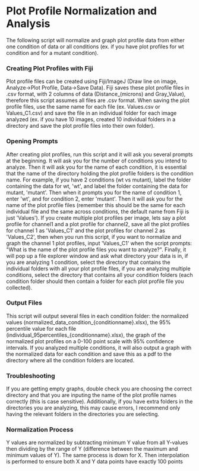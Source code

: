 # Plot Profile Normalization and Analysis

The following script will normalize and graph plot profile data from either one condition of data or all conditions (ex. if you have plot profiles for wt condition and for a mutant condition). 

### Creating Plot Profiles with Fiji
Plot profile files can be created using Fiji/ImageJ (Draw line on image, Analyze->Plot Profile, Data->Save Data). Fiji saves these plot profile files in .csv format, with 2 columns of data (Distance_(microns) and Gray_Value), therefore this script assumes all files are .csv format. When saving the plot profile files, use the same name for each file (ex. Values.csv or Values_C1.csv) and save the file in an individual folder for each image analyzed (ex. if you have 10 images, created 10 individual folders in a directory and save the plot profile files into their own folder).


### Opening Prompts
After creating plot profiles, run this script and it will ask you several prompts at the beginning. It will ask you for the number of conditions you intend to analyze. Then it will ask you for the name of each condition, it is essential that the name of the directory holding the plot profile folders is the condition name. For example, if you have 2 conditions (wt vs mutant), label the folder containing the data for wt, 'wt', and label the folder containing the data for mutant, 'mutant'. Then when it prompts you for the name of condition 1, enter 'wt', and for condition 2, enter 'mutant'. Then it will ask you for the name of the plot profile files (remember this should be the same for each individual file and the same across conditions, the default name from Fiji is just 'Values'). If you create multiple plot profiles per image, lets say a plot profile for channel1 and a plot profile for channel2, save all the plot profiles for channel 1 as 'Values_C1' and the plot profiles for channel 2 as 'Values_C2', then when you run this script, if you want to normalize and graph the channel 1 plot profiles, input 'Values_C1' when the script prompts: "What is the name of the plot profile files you want to analyze?". Finally, it will pop up a file explorer window and ask what directory your data is in, if you are analyzing 1 condition, select the directory that contains the individual folders with all your plot profile files, if you are analyzing multiple conditions, select the directory that contains all your condition folders (each condition folder should then contain a folder for each plot profile file you collected). 


### Output Files
This script will output several files in each condition folder: the normalized values (normalized_data_condition_{conditionname}.xlsx), the 95% percentile value for each file (individual_95percentiles_{conditionname}.xlsx), the graph of the normalized plot profiles on a 0-100 point scale with 95% confidence intervals. If you analyzed multiple conditions, it will also output a graph with the normalized data for each condition and save this as a pdf to the directory where all the condition folders are located.


### Troubleshooting
If you are getting empty graphs, double check you are choosing the correct directory and that you are inputing the name of the plot profile names correctly (this is case sensitive). Additionally, if you have extra folders in the directories you are analyzing, this may cause errors, I recommend only having the relevant folders in the directories you are selecting.

### Normalization Process
Y values are normalized by subtracting minimum Y value from all Y-values then dividing by the range of Y (difference between the maximum and minimum values of Y). The same process is down for X. Then interpolation is performed to ensure both X and Y data points have exactly 100 points